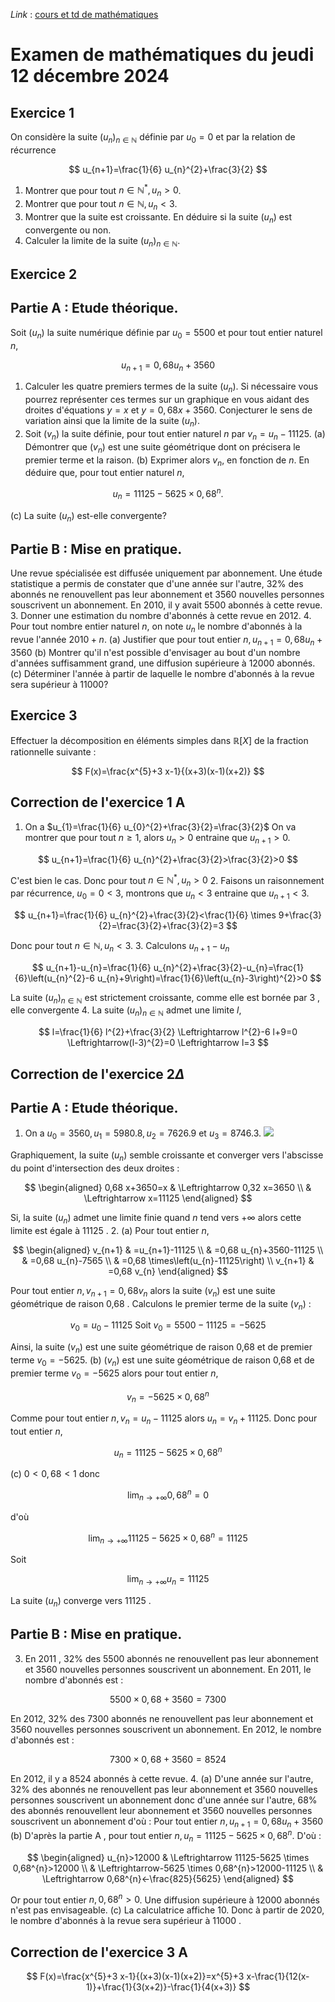<script
  src="https://cdn.mathjax.org/mathjax/latest/MathJax.js?config=TeX-AMS-MML_HTMLorMML"
  type="text/javascript">
</script>


*Link* : [cours et td de mathématiques](https://bit.ly/antoine-gere-istom-maths)


# Examen de mathématiques du jeudi 12 décembre 2024 

## Exercice 1

On considère la suite $\left(u_{n}\right)_{n \in \mathbb{N}}$ définie par $u_{0}=0$ et par la relation de récurrence

$$
u_{n+1}=\frac{1}{6} u_{n}^{2}+\frac{3}{2}
$$

1. Montrer que pour tout $n \in \mathbb{N}^{*}, u_{n}>0$.
2. Montrer que pour tout $n \in \mathbb{N}, u_{n}<3$.
3. Montrer que la suite est croissante. En déduire si la suite $\left(u_{n}\right)$ est convergente ou non.
4. Calculer la limite de la suite $\left(u_{n}\right)_{n \in \mathbb{N}}$.

## Exercice 2

## Partie A : Etude théorique.

Soit $\left(u_{n}\right)$ la suite numérique définie par $u_{0}=5500$ et pour tout entier naturel $n$,

$$
u_{n+1}=0,68 u_{n}+3560
$$

1. Calculer les quatre premiers termes de la suite $\left(u_{n}\right)$. Si nécessaire vous pourrez représenter ces termes sur un graphique en vous aidant des droites d'équations $y=x$ et $y=0,68 x+3560$. Conjecturer le sens de variation ainsi que la limite de la suite $\left(u_{n}\right)$.
2. Soit $\left(v_{n}\right)$ la suite définie, pour tout entier naturel $n$ par $v_{n}=u_{n}-11125$.
(a) Démontrer que $\left(v_{n}\right)$ est une suite géométrique dont on précisera le premier terme et la raison.
(b) Exprimer alors $v_{n}$, en fonction de $n$. En déduire que, pour tout entier naturel $n$,

$$
u_{n}=11125-5625 \times 0,68^{n} .
$$

(c) La suite $\left(u_{n}\right)$ est-elle convergente?

## Partie B : Mise en pratique.

Une revue spécialisée est diffusée uniquement par abonnement. Une étude statistique a permis de constater que d'une année sur l'autre, $32 \%$ des abonnés ne renouvellent pas leur abonnement et 3560 nouvelles personnes souscrivent un abonnement. En 2010, il y avait 5500 abonnés à cette revue.
3. Donner une estimation du nombre d'abonnés à cette revue en 2012.
4. Pour tout nombre entier naturel $n$, on note $u_{n}$ le nombre d'abonnés à la revue l'année $2010+n$.
(a) Justifier que pour tout entier $n, u_{n+1}=0,68 u_{n}+3560$
(b) Montrer qu'il n'est possible d'envisager au bout d'un nombre d'années suffisamment grand, une diffusion supérieure à 12000 abonnés.
(c) Déterminer l'année à partir de laquelle le nombre d'abonnés à la revue sera supérieur à 11000?

## Exercice 3

Effectuer la décomposition en éléments simples dans $\mathbb{R}[X]$ de la fraction rationnelle suivante :

$$
F(x)=\frac{x^{5}+3 x-1}{(x+3)(x-1)(x+2)}
$$

## Correction de l'exercice 1 A

1. On a $u_{1}=\frac{1}{6} u_{0}^{2}+\frac{3}{2}=\frac{3}{2}$ On va montrer que pour tout $n \geq 1$, alors $u_{n}>0$ entraine que $u_{n+1}>0$.

$$
u_{n+1}=\frac{1}{6} u_{n}^{2}+\frac{3}{2}>\frac{3}{2}>0
$$

C'est bien le cas. Donc pour tout $n \in \mathbb{N}^{*}, u_{n}>0$
2. Faisons un raisonnement par récurrence, $u_{0}=0<3$, montrons que $u_{n}<3$ entraine que $u_{n+1}<3$.

$$
u_{n+1}=\frac{1}{6} u_{n}^{2}+\frac{3}{2}<\frac{1}{6} \times 9+\frac{3}{2}=\frac{3}{2}+\frac{3}{2}=3
$$

Donc pour tout $n \in \mathbb{N}, u_{n}<3$.
3. Calculons $u_{n+1}-u_{n}$

$$
u_{n+1}-u_{n}=\frac{1}{6} u_{n}^{2}+\frac{3}{2}-u_{n}=\frac{1}{6}\left(u_{n}^{2}-6 u_{n}+9\right)=\frac{1}{6}\left(u_{n}-3\right)^{2}>0
$$

La suite $\left(u_{n}\right)_{n \in \mathbb{N}}$ est strictement croissante, comme elle est bornée par 3 , elle convergente
4. La suite $\left(u_{n}\right)_{n \in \mathbb{N}}$ admet une limite $l$,

$$
l=\frac{1}{6} l^{2}+\frac{3}{2} \Leftrightarrow l^{2}-6 l+9=0 \Leftrightarrow(l-3)^{2}=0 \Leftrightarrow l=3
$$

## Correction de l'exercice $2 \Delta$

## Partie A : Etude théorique.

1. On a $u_{0}=3560, u_{1}=5980.8, u_{2}=7626.9$ et $u_{3}=8746.3$.
![](https://cdn.mathpix.com/cropped/2024_12_13_4d0b47a19354ef4751dag-3.jpg?height=1060&width=1192&top_left_y=1660&top_left_x=472)

Graphiquement, la suite $\left(u_{n}\right)$ semble croissante et converger vers l'abscisse du point d'intersection des deux droites :

$$
\begin{aligned}
0,68 x+3650=x & \Leftrightarrow 0,32 x=3650 \\
& \Leftrightarrow x=11125
\end{aligned}
$$

Si, la suite $\left(u_{n}\right)$ admet une limite finie quand $n$ tend vers $+\infty$ alors cette limite est égale à 11125 .
2.
(a) Pour tout entier $n$,

$$
\begin{aligned}
v_{n+1} & =u_{n+1}-11125 \\
& =0,68 u_{n}+3560-11125 \\
& =0,68 u_{n}-7565 \\
& =0,68 \times\left(u_{n}-11125\right) \\
v_{n+1} & =0,68 v_{n}
\end{aligned}
$$

Pour tout entier $n, v_{n+1}=0,68 v_{n}$ alors la suite $\left(v_{n}\right)$ est une suite géométrique de raison 0,68 . Calculons le premier terme de la suite $\left(v_{n}\right)$ :

$$
v_{0}=u_{0}-11125 \text { Soit } v_{0}=5500-11125=-5625
$$

Ainsi, la suite $\left(v_{n}\right)$ est une suite géométrique de raison 0,68 et de premier terme $v_{0}=-5625$.
(b) $\left(v_{n}\right)$ est une suite géométrique de raison 0,68 et de premier terme $v_{0}=-5625$ alors pour tout entier $n$,

$$
v_{n}=-5625 \times 0,68^{n}
$$

Comme pour tout entier $n, v_{n}=u_{n}-11125$ alors $u_{n}=v_{n}+11125$.
Donc pour tout entier $n$,

$$
u_{n}=11125-5625 \times 0,68^{n}
$$

(c) $0<0,68<1$ donc

$$
\lim _{n \rightarrow+\infty} 0,68^{n}=0
$$

d'où

$$
\lim _{n \rightarrow+\infty} 11125-5625 \times 0,68^{n}=11125
$$

Soit

$$
\lim _{n \rightarrow+\infty} u_{n}=11125
$$

La suite $\left(u_{n}\right)$ converge vers 11125 .

## Partie B : Mise en pratique.

3. En 2011 , 32\% des 5500 abonnés ne renouvellent pas leur abonnement et 3560 nouvelles personnes souscrivent un abonnement. En 2011, le nombre d'abonnés est :

$$
5500 \times 0,68+3560=7300
$$

En 2012, 32\% des 7300 abonnés ne renouvellent pas leur abonnement et 3560 nouvelles personnes souscrivent un abonnement. En 2012, le nombre d'abonnés est :

$$
7300 \times 0,68+3560=8524
$$

En 2012, il y a 8524 abonnés à cette revue.
4.
(a) D'une année sur l'autre, $32 \%$ des abonnés ne renouvellent pas leur abonnement et 3560 nouvelles personnes souscrivent un abonnement donc d'une année sur l'autre, $68 \%$ des abonnés renouvellent leur abonnement et 3560 nouvelles personnes souscrivent un abonnement d'où :
Pour tout entier $n, u_{n+1}=0,68 u_{n}+3560$
(b) D'après la partie A , pour tout entier $n, u_{n}=11125-5625 \times 0,68^{n}$. D'où :

$$
\begin{aligned}
u_{n}>12000 & \Leftrightarrow 11125-5625 \times 0,68^{n}>12000 \\
& \Leftrightarrow-5625 \times 0,68^{n}>12000-11125 \\
& \Leftrightarrow 0,68^{n}<-\frac{825}{5625}
\end{aligned}
$$

Or pour tout entier $n, 0,68^{n}>0$.
Une diffusion supérieure à 12000 abonnés n'est pas envisageable.
(c) La calculatrice affiche 10. Donc à partir de 2020, le nombre d'abonnés à la revue sera supérieur à 11000 .

## Correction de l'exercice 3 A

$$
F(x)=\frac{x^{5}+3 x-1}{(x+3)(x-1)(x+2)}=x^{5}+3 x-\frac{1}{12(x-1)}+\frac{1}{3(x+2)}-\frac{1}{4(x+3)}
$$

